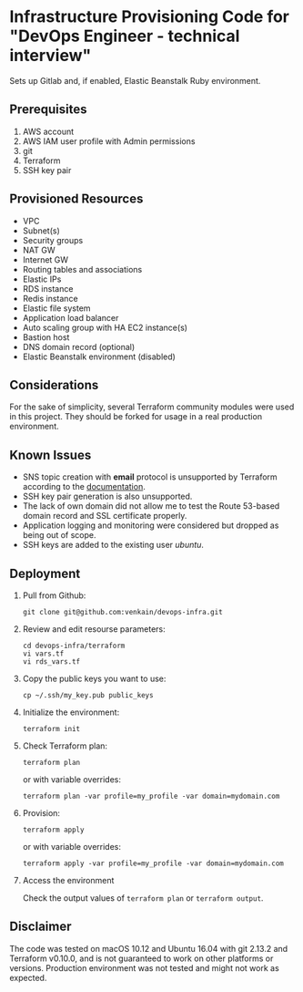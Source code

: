 # Infrastructure Provisioning Code for "DevOps Engineer - technical interview"
Sets up Gitlab and, if enabled, Elastic Beanstalk Ruby environment.
## Prerequisites

1. AWS account
1. AWS IAM user profile with Admin permissions
1. git
1. Terraform
1. SSH key pair

## Provisioned Resources
* VPC
* Subnet(s)
* Security groups
* NAT GW
* Internet GW
* Routing tables and associations
* Elastic IPs
* RDS instance
* Redis instance
* Elastic file system
* Application load balancer
* Auto scaling group with HA EC2 instance(s)
* Bastion host
* DNS domain record (optional)
* Elastic Beanstalk environment (disabled)

## Considerations

For the sake of simplicity, several Terraform community modules were used in this project. They should be forked for usage in a real production environment.

## Known Issues
* SNS topic creation with **email** protocol is unsupported by Terraform according to the [documentation](https://www.terraform.io/docs/providers/aws/r/sns_topic_subscription.html).
* SSH key pair generation is also unsupported.
* The lack of own domain did not allow me to test the Route 53-based domain record and SSL certificate properly.
* Application logging and monitoring were considered but dropped as being out of scope.
* SSH keys are added to the existing user *ubuntu*.

## Deployment

1. Pull from Github:
    ```
    git clone git@github.com:venkain/devops-infra.git
    ```
1. Review and edit resourse parameters:
    ```
    cd devops-infra/terraform
    vi vars.tf
    vi rds_vars.tf
    ```
1. Copy the public keys you want to use:
    ```
    cp ~/.ssh/my_key.pub public_keys
    ```
1. Initialize the environment:
    ```
    terraform init
    ```
1. Check Terraform plan:
    ```
    terraform plan
    ```
    or with variable overrides:
    ```
    terraform plan -var profile=my_profile -var domain=mydomain.com
    ```
1. Provision:
    ```
    terraform apply
    ```
    or with variable overrides:
    ```
    terraform apply -var profile=my_profile -var domain=mydomain.com
    ```
1. Access the environment

    Check the output values of `terraform plan` or `terraform output`.
## Disclaimer
The code was tested on macOS 10.12 and Ubuntu 16.04 with git 2.13.2 and Terraform v0.10.0, and is not guaranteed to work on other platforms or versions. Production environment was not tested and might not work as expected.
